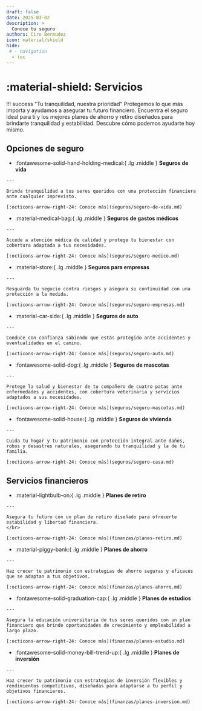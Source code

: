```yaml
---
draft: false
date: 2025-03-02
description: >
  Conoce tu seguro
authors: Ciro Bermudez
icon: material/shield
hide: 
 # - navigation
  - toc
---
```


# :material-shield: Servicios

!!! success "Tu tranquilidad, nuestra prioridad"
    Protegemos lo que más importa y ayudamos a asegurar tu futuro financiero. Encuentra el seguro ideal para ti y los mejores planes de ahorro y retiro diseñados para brindarte tranquilidad y estabilidad. Descubre cómo podemos ayudarte hoy mismo.

<div class="justify" markdown>

</div>

## Opciones de seguro

<div class="grid cards" markdown>

-    :fontawesome-solid-hand-holding-medical:{ .lg .middle } __Seguros de vida__

    ---

    Brinda tranquilidad a tus seres queridos con una protección financiera ante cualquier imprevisto.

    [:octicons-arrow-right-24: Conoce más](seguros/seguro-de-vida.md)

-    :material-medical-bag:{ .lg .middle } __Seguros de gastos médicos__

    ---

    Accede a atención médica de calidad y protege tu bienestar con cobertura adaptada a tus necesidades.

    [:octicons-arrow-right-24: Conoce más](seguros/seguro-medico.md)

-    :material-store:{ .lg .middle } __Seguros para empresas__

    ---

    Resguarda tu negocio contra riesgos y asegura su continuidad con una protección a la medida.    
    
    [:octicons-arrow-right-24: Conoce más](seguros/seguro-empresas.md)

-    :material-car-side:{ .lg .middle } __Seguros de auto__

    ---

    Conduce con confianza sabiendo que estás protegido ante accidentes y eventualidades en el camino.    
    
    [:octicons-arrow-right-24: Conoce más](seguros/seguro-auto.md)

-    :fontawesome-solid-dog:{ .lg .middle } __Seguros de mascotas__

    ---

    Protege la salud y bienestar de tu compañero de cuatro patas ante enfermedades y accidentes, con cobertura veterinaria y servicios adaptados a sus necesidades.
    
    [:octicons-arrow-right-24: Conoce más](seguros/seguro-mascotas.md)

-    :fontawesome-solid-house:{ .lg .middle } __Seguros de vivienda__

    ---

    Cuida tu hogar y tu patrimonio con protección integral ante daños, robos y desastres naturales, asegurando tu tranquilidad y la de tu familia.
    
    [:octicons-arrow-right-24: Conoce más](seguros/seguro-casa.md)

</div>

## Servicios financieros

<div class="grid cards" markdown>

-    :material-lightbulb-on:{ .lg .middle } __Planes de retiro__

    ---

    Asegura tu futuro con un plan de retiro diseñado para ofrecerte estabilidad y libertad financiera.
    </br>

    [:octicons-arrow-right-24: Conoce más](finanzas/planes-retiro.md)

-    :material-piggy-bank:{ .lg .middle } __Planes de ahorro__

    ---

    Haz crecer tu patrimonio con estrategias de ahorro seguras y eficaces que se adaptan a tus objetivos.

    [:octicons-arrow-right-24: Conoce más](finanzas/planes-ahorro.md)

-    :fontawesome-solid-graduation-cap:{ .lg .middle } __Planes de estudios__

    ---

    Asegura la educación universitaria de tus seres queridos con un plan financiero que brinde oportunidades de crecimiento y empleabilidad a largo plazo.

    [:octicons-arrow-right-24: Conoce más](finanzas/planes-estudio.md)

-    :fontawesome-solid-money-bill-trend-up:{ .lg .middle } __Planes de inversión__

    ---

    Haz crecer tu patrimonio con estrategias de inversión flexibles y rendimientos competitivos, diseñadas para adaptarse a tu perfil y objetivos financieros.

    [:octicons-arrow-right-24: Conoce más](finanzas/planes-inversion.md)
	

</div>
